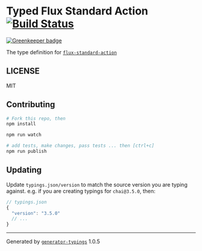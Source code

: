 # Typed Flux Standard Action  [![Build Status](https://travis-ci.org/typed-typings/npm-flux-standard-action.svg?branch=master)](https://travis-ci.org/typed-typings/npm-flux-standard-action)

[![Greenkeeper badge](https://badges.greenkeeper.io/types/npm-flux-standard-action.svg)](https://greenkeeper.io/)


The type definition for [`flux-standard-action`](https://github.com/acdlite/flux-standard-action.git)

## LICENSE

MIT

## Contributing

```sh
# Fork this repo, then
npm install

npm run watch

# add tests, make changes, pass tests ... then [ctrl+c]
npm run publish
```

## Updating

Update `typings.json/version` to match the source version you are typing against.
e.g. if you are creating typings for `chai@3.5.0`, then:

```js
// typings.json
{
  "version": "3.5.0"
  // ...
}
```

----

Generated by [`generator-typings`](https://github.com/typings/generator-typings) 1.0.5
